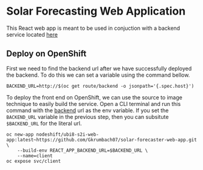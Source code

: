 # Solar Forecasting Web Application
This React web app is meant to be used in conjuction with a backend service located [here](https://github.com/Gkrumbach07/openshift-flask-api)

## Deploy on OpenShift
First we need to find the backend url after we have successfully deployed the backend. To do this we can set a variable using the command bellow.
```
BACKEND_URL=http://$(oc get route/backend -o jsonpath='{.spec.host}')
```

To deploy the front end on OpenShift, we can use the source to image technique to easily build the service. Open a CLI terminal and run this command with the [backend](https://github.com/Gkrumbach07/openshift-flask-api) url as the env variable. If you set the `BACKEND_URL` variable in the previous step, then you can subsitute `$BACKEND_URL` for the literal url.
```
oc new-app nodeshift/ubi8-s2i-web-app:latest~https://github.com/Gkrumbach07/solar-forecaster-web-app.git \
	--build-env REACT_APP_BACKEND_URL=$BACKEND_URL \
	--name=client
oc expose svc/client
```
